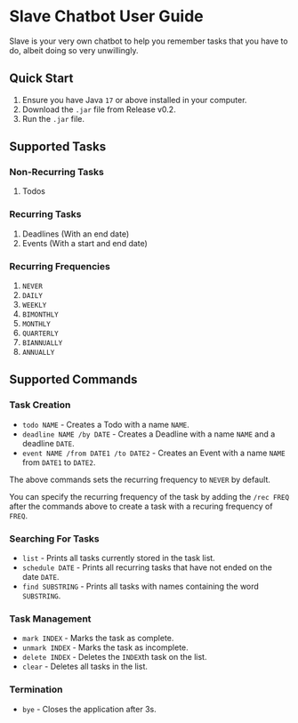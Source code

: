 # Slave Chatbot User Guide

Slave is your very own chatbot to help you remember tasks that you have to do, albeit doing so very unwillingly.

## Quick Start
1. Ensure you have Java `17` or above installed in your computer.
1. Download the `.jar` file from Release v0.2.
1. Run the `.jar` file.

## Supported Tasks
### Non-Recurring Tasks
1. Todos
### Recurring Tasks
1. Deadlines (With an end date)
1. Events (With a start and end date)
### Recurring Frequencies 
1. `NEVER`
1. `DAILY`
1. `WEEKLY`
1. `BIMONTHLY`
1. `MONTHLY`
1. `QUARTERLY`
1. `BIANNUALLY`
1. `ANNUALLY`

## Supported Commands
### Task Creation
- `todo NAME` - Creates a Todo with a name `NAME`.
- `deadline NAME /by DATE` - Creates a Deadline with a name `NAME` and a deadline `DATE`.
- `event NAME /from DATE1 /to DATE2` - Creates an Event with a name `NAME` from `DATE1` to `DATE2`.

The above commands sets the recurring frequency to `NEVER` by default.

You can specify the recurring frequency of the task by adding the `/rec FREQ` after the commands above to create a task with a recuring frequency of `FREQ`. 

### Searching For Tasks
- `list` - Prints all tasks currently stored in the task list.
- `schedule DATE` - Prints all recurring tasks that have not ended on the date `DATE`.
- `find SUBSTRING` - Prints all tasks with names containing the word `SUBSTRING`.

### Task Management
- `mark INDEX` - Marks the task as complete.
- `unmark INDEX` - Marks the task as incomplete.
- `delete INDEX` - Deletes the `INDEX`th task on the list.
- `clear` - Deletes all tasks in the list.

### Termination
- `bye` - Closes the application after 3s.

